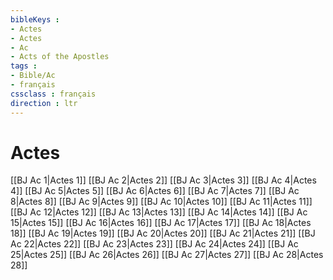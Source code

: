 ```yaml
---
bibleKeys : 
- Actes
- Actes
- Ac
- Acts of the Apostles
tags : 
- Bible/Ac
- français
cssclass : français
direction : ltr
---
```


# Actes

[[BJ Ac 1|Actes 1]]
[[BJ Ac 2|Actes 2]]
[[BJ Ac 3|Actes 3]]
[[BJ Ac 4|Actes 4]]
[[BJ Ac 5|Actes 5]]
[[BJ Ac 6|Actes 6]]
[[BJ Ac 7|Actes 7]]
[[BJ Ac 8|Actes 8]]
[[BJ Ac 9|Actes 9]]
[[BJ Ac 10|Actes 10]]
[[BJ Ac 11|Actes 11]]
[[BJ Ac 12|Actes 12]]
[[BJ Ac 13|Actes 13]]
[[BJ Ac 14|Actes 14]]
[[BJ Ac 15|Actes 15]]
[[BJ Ac 16|Actes 16]]
[[BJ Ac 17|Actes 17]]
[[BJ Ac 18|Actes 18]]
[[BJ Ac 19|Actes 19]]
[[BJ Ac 20|Actes 20]]
[[BJ Ac 21|Actes 21]]
[[BJ Ac 22|Actes 22]]
[[BJ Ac 23|Actes 23]]
[[BJ Ac 24|Actes 24]]
[[BJ Ac 25|Actes 25]]
[[BJ Ac 26|Actes 26]]
[[BJ Ac 27|Actes 27]]
[[BJ Ac 28|Actes 28]]
